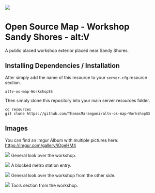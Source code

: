 ![](https://i.imgur.com/rhnGya6.jpg)

# Open Source Map - Workshop Sandy Shores - alt:V
A public placed workshop exterior placed near Sandy Shores.

## Installing Dependencies / Installation

After simply add the name of this resource to your `server.cfg` resource section.

`altv-os-map-WorkshopSS`

Then simply clone this repository into your main server resources folder.

```
cd resources
git clone https://github.com/ThomasMarangoni/altv-os-map-WorkshopSS
```

## Images
You can find an Imgur Album with multiple pictures here:
https://imgur.com/gallery/iOgeHM4

![](https://i.imgur.com/rhnGya6.jpg)
General look over the workshop.

![](https://i.imgur.com/6ibCkd2.jpg)
A blocked metro station entry.

![](https://i.imgur.com/2OIPK8E.jpg)
General look over the workshop from the other side.

![](https://i.imgur.com/pZkYtyh.jpg)
Tools section from the workshop.
